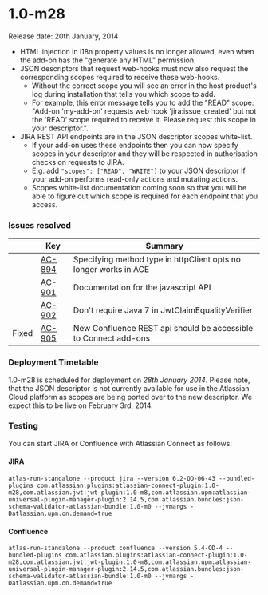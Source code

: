 # 1.0-m28

Release date: 20th January, 2014

* HTML injection in i18n property values is no longer allowed, even when the add-on has the "generate any HTML" permission.
* JSON descriptors that request web-hooks must now also request the corresponding scopes required to receive these web-hooks.
    * Without the correct scope you will see an error in the host product's log during installation that tells you which scope to add.
    * For example, this error message tells you to add the "READ" scope: "Add-on 'my-add-on' requests web hook 'jira:issue_created' but not the 'READ' scope required to receive it. Please request this scope in your descriptor.".
* JIRA REST API endpoints are in the JSON descriptor scopes white-list.
    * If your add-on uses these endpoints then you can now specify scopes in your descriptor and they will be respected in authorisation checks on requests to JIRA.
    * E.g. add ```"scopes": ["READ", "WRITE"]``` to your JSON descriptor if your add-on performs read-only actions and mutating actions.
    * Scopes white-list documentation coming soon so that you will be able to figure out which scope is required for each endpoint that you access.

### Issues resolved

<table class="aui issue-table">
    <thead>
        <tr>
            <th></th>
            <th class='key'>Key</th>
            <th>Summary</th>
        </tr>
    </thead>
    <tbody>
        <tr>
            <td></td>
            <td><a href="https://ecosystem.atlassian.net/browse/AC-894">AC-894</a></td>
            <td>Specifying method type in httpClient opts no longer works in ACE</td>
        </tr>
        <tr>
            <td></td>
            <td><a href="https://ecosystem.atlassian.net/browse/AC-901">AC-901</a></td>
            <td>Documentation for the javascript API</td>
        </tr>
        <tr>
            <td></td>
            <td><a href="https://ecosystem.atlassian.net/browse/AC-902">AC-902</a></td>
            <td>Don't require Java 7 in JwtClaimEqualityVerifier</td>
        </tr>
        <tr>
            <td><span class="aui-icon aui-icon-small aui-icon-success">Fixed</span></td>
            <td><a href="https://ecosystem.atlassian.net/browse/AC-905">AC-905</a></td>
            <td>New Confluence REST api should be accessible to Connect add-ons</td>
        </tr>
    </tbody>
</table>

### Deployment Timetable

1.0-m28 is scheduled for deployment on _28th January 2014_. Please note, that the JSON descriptor is not currently available
for use in the Atlassian Cloud platform as scopes are being ported over to the new descriptor. We expect this to be live on February 3rd, 2014.

### Testing

You can start JIRA or Confluence with Atlassian Connect as follows:

#### JIRA
<pre><code data-lang="text">atlas-run-standalone --product jira --version 6.2-OD-06-43 --bundled-plugins com.atlassian.plugins:atlassian-connect-plugin:1.0-m28,com.atlassian.jwt:jwt-plugin:1.0-m8,com.atlassian.upm:atlassian-universal-plugin-manager-plugin:2.14.5,com.atlassian.bundles:json-schema-validator-atlassian-bundle:1.0-m0 --jvmargs -Datlassian.upm.on.demand=true</code></pre>

#### Confluence
<pre><code data-lang="text">atlas-run-standalone --product confluence --version 5.4-OD-4 --bundled-plugins com.atlassian.plugins:atlassian-connect-plugin:1.0-m28,com.atlassian.jwt:jwt-plugin:1.0-m8,com.atlassian.upm:atlassian-universal-plugin-manager-plugin:2.14.5,com.atlassian.bundles:json-schema-validator-atlassian-bundle:1.0-m0 --jvmargs -Datlassian.upm.on.demand=true</code></pre>
